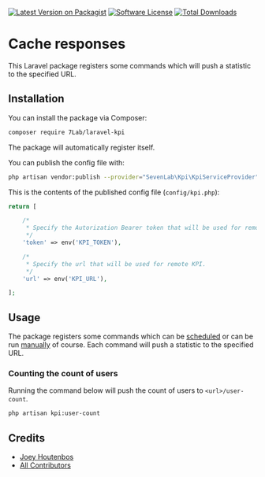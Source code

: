 [![Latest Version on Packagist](https://img.shields.io/packagist/v/7Lab/laravel-kpi.svg?style=flat-square)](https://packagist.org/packages/7Lab/laravel-kpi)
[![Software License](https://img.shields.io/badge/license-MIT-brightgreen.svg?style=flat-square)](LICENSE.md)
[![Total Downloads](https://img.shields.io/packagist/dt/7Lab/laravel-kpi.svg?style=flat-square)](https://packagist.org/packages/7Lab/laravel-kpi)

# Cache responses
This Laravel package registers some commands which will push a statistic to the specified URL.

## Installation
You can install the package via Composer:
```bash
composer require 7Lab/laravel-kpi
```

The package will automatically register itself.

You can publish the config file with:
```bash
php artisan vendor:publish --provider="SevenLab\Kpi\KpiServiceProvider"
```

This is the contents of the published config file (`config/kpi.php`):
```php
return [

    /*
     * Specify the Autorization Bearer token that will be used for remote KPI.
     */
    'token' => env('KPI_TOKEN'),

    /*
     * Specify the url that will be used for remote KPI.
     */
    'url' => env('KPI_URL'),

];
```

## Usage
The package registers some commands which can be [scheduled](https://laravel.com/docs/scheduling) or can be run [manually](https://laravel.com/docs/artisan) of course. Each command will push a statistic to the specified URL.

### Counting the count of users
Running the command below will push the count of users to `<url>/user-count`.
```bash
php artisan kpi:user-count
```

## Credits
- [Joey Houtenbos](https://github.com/JoeyHoutenbos)
- [All Contributors](https://github.com/7lab/laravel-kpi/contributors)
